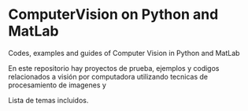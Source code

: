 # ComputerVision on Python and MatLab
Codes, examples and guides of Computer Vision in Python and MatLab

En este repositorio hay proyectos de prueba, ejemplos y codigos relacionados a visión por computadora utilizando tecnicas de procesamiento de imagenes y 

Lista de temas incluidos.

